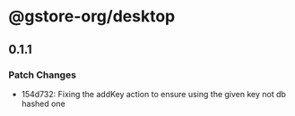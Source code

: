 # @gstore-org/desktop

## 0.1.1

### Patch Changes

- 154d732: Fixing the addKey action to ensure using the given key not db hashed one
